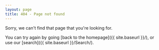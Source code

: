 ```yaml
---
layout: page
title: 404 - Page not found
---
```


Sorry, we can't find that page that you're looking for.

You can try again by going [back to the homepage]({{ site.baseurl }}/), or use our [search]({{ site.baseurl }}/Search/).
